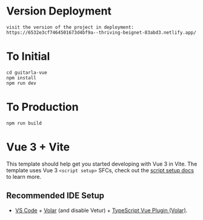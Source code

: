 # Version Deployment
    visit the version of the project in deployment:
    https://6532e3cf7464501673d4bf9a--thriving-beignet-83abd3.netlify.app/

# To Initial
    cd guitarla-vue
    npm install
    npm run dev
    
# To Production
    npm run build
    
# Vue 3 + Vite

This template should help get you started developing with Vue 3 in Vite. The template uses Vue 3 `<script setup>` SFCs, check out the [script setup docs](https://v3.vuejs.org/api/sfc-script-setup.html#sfc-script-setup) to learn more.

## Recommended IDE Setup

- [VS Code](https://code.visualstudio.com/) + [Volar](https://marketplace.visualstudio.com/items?itemName=Vue.volar) (and disable Vetur) + [TypeScript Vue Plugin (Volar)](https://marketplace.visualstudio.com/items?itemName=Vue.vscode-typescript-vue-plugin).
